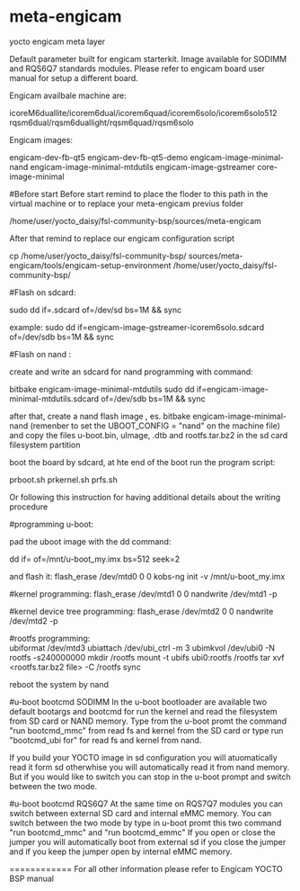 meta-engicam
============

yocto engicam meta layer

Default parameter built for engicam starterkit. Image available for SODIMM and RQS6Q7 standards modules. Please refer to engicam board user manual for setup a different board.

Engicam availbale machine are:

icoreM6duallite/icorem6dual/icorem6quad/icorem6solo/icorem6solo512
rqsm6dual/rqsm6duallight/rqsm6quad/rqsm6solo


Engicam images:

engicam-dev-fb-qt5			<tested>
engicam-dev-fb-qt5-demo			<tested>
engicam-image-minimal-nand		<tested>
engicam-image-minimal-mtdutils		<tested>
engicam-image-gstreamer			<tested>
core-image-minimal			<tested>

#Before start
Before start remind to place the floder to this path in the virtual machine or to replace your meta-engicam previus folder

/home/user/yocto_daisy/fsl-community-bsp/sources/meta-engicam

After that remind to replace our engicam configuration script 

cp /home/user/yocto_daisy/fsl-community-bsp/ sources/meta-engicam/tools/engicam-setup-environment /home/user/yocto_daisy/fsl-community-bsp/


#Flash on sdcard:

sudo dd if=<imagename>.sdcard of=/dev/sd<sdcard letter>  bs=1M && sync

example:
sudo dd if=engicam-image-gstreamer-icorem6solo.sdcard of=/dev/sdb  bs=1M && sync


#Flash on nand :

create and write an sdcard for nand programming with command:

bitbake engicam-image-minimal-mtdutils
sudo dd if=engicam-image-minimal-mtdutils.sdcard of=/dev/sdb  bs=1M && sync

after that, create a nand flash image , es. bitbake engicam-image-minimal-nand (remenber to set the UBOOT_CONFIG = "nand" on the machine file) and copy the files u-boot.bin, uImage, .dtb and rootfs.tar.bz2 in the sd card filesystem partition 

boot the board by sdcard, at hte end of the boot run the program script:

prboot.sh
prkernel.sh
prfs.sh

Or following this instruction for having additional details about the writing procedure

#programming u-boot:

pad the uboot image with the dd command:

dd if= <u-boot file> of=/mnt/u-boot_my.imx bs=512 seek=2 

and flash it:
flash_erase /dev/mtd0 0 0
kobs-ng init -v /mnt/u-boot_my.imx


#kernel programming:
flash_erase /dev/mtd1 0 0
nandwrite /dev/mtd1 -p <uImage file> 

#kernel device tree programming:
flash_erase /dev/mtd2 0 0
nandwrite /dev/mtd2 -p  <device tree file>

#rootfs programming:  
ubiformat /dev/mtd3
ubiattach /dev/ubi_ctrl -m 3
ubimkvol /dev/ubi0 -N rootfs -s240000000
mkdir /rootfs
mount -t ubifs ubi0:rootfs /rootfs
tar xvf <rootfs.tar.bz2 file> -C /rootfs 
sync

reboot the system by nand

#u-boot bootcmd SODIMM
In the u-boot bootloader are available two default bootargs and bootcmd for run the kernel and read the filesystem from SD card or NAND memory. 
Type from the u-boot promt the command "run bootcmd_mmc" from read fs and kernel from the SD card or type run "bootcmd_ubi for" for read fs and kernel from nand.

If you build your YOCTO image in sd configuration you will atuomatically read it form sd otherwhise you will automatically read it from nand memory. But if you would like to switch you can stop in the u-boot prompt and switch between the two mode.

#u-boot bootcmd RQS6Q7
At the same time on RQS7Q7 modules you can switch between external SD card and internal eMMC memory. You can switch between the two mode by type in u-boot promt this two command "run bootcmd_mmc" and "run bootcmd_emmc"
If you open or close the jumper you will automatically boot from external sd if you close the jumper and if you keep the jumper open by internal eMMC memory.

============
For all other information please refer to Engicam YOCTO BSP manual

